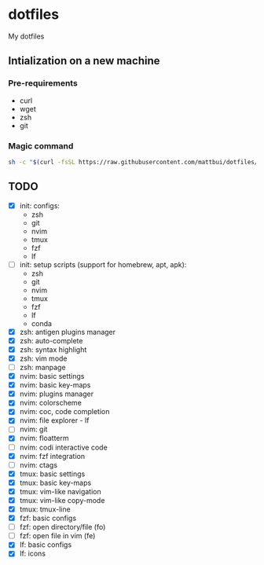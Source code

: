 # dotfiles

My dotfiles

## Intialization on a new machine

### Pre-requirements

- curl
- wget
- zsh
- git

### Magic command

```sh
sh -c "$(curl -fsSL https://raw.githubusercontent.com/mattbui/dotfiles/master/initialize.sh)"
```

## TODO

- [x] init: configs:
  - zsh
  - git
  - nvim
  - tmux
  - fzf
  - lf
- [ ] init: setup scripts (support for homebrew, apt, apk):
  - zsh
  - git
  - nvim
  - tmux
  - fzf
  - lf
  - conda
- [x] zsh: antigen plugins manager
- [x] zsh: auto-complete
- [x] zsh: syntax highlight
- [x] zsh: vim mode
- [ ] zsh: manpage
- [x] nvim: basic settings
- [x] nvim: basic key-maps
- [x] nvim: plugins manager
- [x] nvim: colorscheme
- [x] nvim: coc, code completion
- [x] nvim: file explorer - lf
- [ ] nvim: git
- [x] nvim: floatterm
- [ ] nvim: codi interactive code
- [x] nvim: fzf integration
- [ ] nvim: ctags
- [x] tmux: basic settings
- [x] tmux: basic key-maps
- [x] tmux: vim-like navigation
- [x] tmux: vim-like copy-mode
- [x] tmux: tmux-line
- [x] fzf: basic configs
- [ ] fzf: open directory/file (fo)
- [ ] fzf: open file in vim (fe)
- [x] lf: basic configs
- [x] lf: icons
